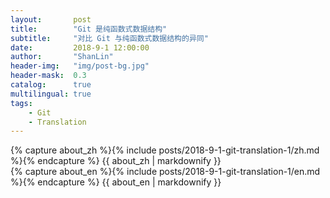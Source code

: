 ```yaml
---
layout:       post
title:        "Git 是纯函数式数据结构"
subtitle:     "对比 Git 与纯函数式数据结构的异同"
date:         2018-9-1 12:00:00
author:       "ShanLin"
header-img:   "img/post-bg.jpg"
header-mask:  0.3
catalog:      true
multilingual: true
tags:
    - Git
    - Translation
---
```

<!-- Chinese Version -->
<div class="zh post-container">
    {% capture about_zh %}{% include posts/2018-9-1-git-translation-1/zh.md %}{% endcapture %}
    {{ about_zh | markdownify }}
</div>

<!-- English Version -->
<div class="en post-container">
    {% capture about_en %}{% include posts/2018-9-1-git-translation-1/en.md %}{% endcapture %}
    {{ about_en | markdownify }}
</div>